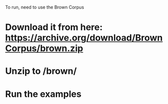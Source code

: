 To run, need to use the Brown Corpus

# Download it from here: https://archive.org/download/BrownCorpus/brown.zip
# Unzip to /brown/
# Run the examples